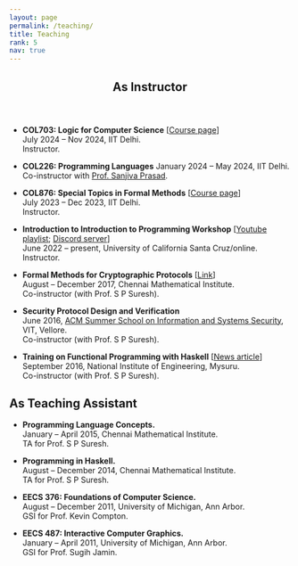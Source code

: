 ```yaml
---
layout: page
permalink: /teaching/
title: Teaching
rank: 5
nav: true
---
```

<div>
		<header>
			<h2>As Instructor</h2>
		</header>
		<ul style="text-align:left">
						<li><p>
							<strong>COL703: Logic for Computer Science</strong> [<a href="../courses/col703-jul24" target="_blank">Course page</a>]<br>
							July 2024 &ndash; Nov 2024, IIT Delhi.<br>
							Instructor.
						</p></li>
						<li><p>
							<strong>COL226: Programming Languages</strong>
							January 2024 &ndash; May 2024, IIT Delhi.<br>
							Co-instructor with <a href="https://www.cse.iitd.ac.in/~sanjiva/" target="_blank">Prof. Sanjiva Prasad</a>.
						</p></li>
						<li><p>
							<strong>COL876: Special Topics in Formal Methods</strong> [<a href="../courses/col876-jul23" target="_blank">Course page</a>]<br>
							July 2023 &ndash; Dec 2023, IIT Delhi.<br>
							Instructor.
						</p></li>
						<li><p>
							<strong>Introduction to Introduction to Programming Workshop</strong> [<a href="https://www.youtube.com/watch?v=Y7YSqVIyBvA&list=PLRog3t0AgDpR7fdhjgL3GFwnnVFEZ5I09" target="_blank">Youtube playlist</a>; <a href="https://discord.gg/dHaS5BRgas" target="_blank">Discord server</a>]<br>
							June 2022 &ndash; present, University of California Santa Cruz/online.<br>
							Instructor.
						</p></li>
						<li><p>
							<strong>Formal Methods for Cryptographic Protocols</strong> [<a href="http://www.cmi.ac.in/~spsuresh/teaching/security17/" target="_blank">Link</a>]<br>
							August &ndash; December 2017, Chennai Mathematical Institute.<br>
							Co-instructor (with Prof. S P Suresh).
						</p></li>
						<li><p>
							<strong>Security Protocol Design and Verification</strong><br>
							June 2016, <a href="http://india.acm.org/info-systems-security.html" target="_blank">ACM Summer School on Information and Systems Security</a>, VIT, Vellore.<br>
							Co-instructor (with Prof. S P Suresh).
						</p></li>
						<li id="lastnewteach"><p>
							<strong>Training on Functional Programming with Haskell</strong> [<a href="https://citytoday.news/training-on-functional-programming-with-haskell-at-nie/" target="_blank">News article</a>]<br>
							September 2016, National Institute of Engineering, Mysuru.<br>
							Co-instructor (with Prof. S P Suresh).
						</p></li>
		</ul>			
		<h2>As Teaching Assistant</h2>	
		<ul style="text-align:left">
				<li><p>
					<strong>Programming Language Concepts.</strong><br>
					January &ndash; April 2015, Chennai Mathematical Institute.<br>
					TA for Prof. S P Suresh.	
				</p></li>						
				<li><p>
					<strong>Programming in Haskell.</strong><br>
					August &ndash; December 2014, Chennai Mathematical Institute.<br>
					TA for Prof. S P Suresh.	
				</p></li>
				<li><p>
					<strong>EECS 376: Foundations of Computer Science.</strong><br>
					August &ndash; December 2011, University of Michigan, Ann Arbor.<br>
					GSI for Prof. Kevin Compton.	
				</p></li>
				<li><p>
					<strong>EECS 487: Interactive Computer Graphics.</strong><br>
					January &ndash; April 2011, University of Michigan, Ann Arbor.<br>
					GSI for Prof. Sugih Jamin.	
				</p></li>
		</ul>
</div>
